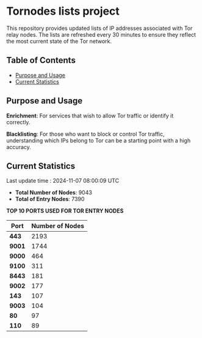 # Tornodes lists project

This repository provides updated lists of IP addresses associated with Tor relay nodes. The lists are refreshed every 30 minutes to ensure they reflect the most current state of the Tor network.

## Table of Contents

- [Purpose and Usage](#purpose-and-usage)
- [Current Statistics](#current-statistics)


## Purpose and Usage

**Enrichment**: For services that wish to allow Tor traffic or identify it correctly.

**Blacklisting**: For those who want to block or control Tor traffic, understanding which IPs belong to Tor can be a starting point with a high accuracy.

## Current Statistics

Last update time : 2024-11-07 08:00:09 UTC

- **Total Number of Nodes**: 9043
- **Total of Entry Nodes**: 7390

**TOP 10 PORTS USED FOR TOR ENTRY NODES**

| **Port** | **Number of Nodes** |
|------|-----------------|
| **443**   | 2193  |
| **9001**   | 1744  |
| **9000**   | 464  |
| **9100**   | 311  |
| **8443**   | 181  |
| **9002**   | 177  |
| **143**   | 107  |
| **9003**   | 104  |
| **80**   | 97  |
| **110**   | 89  |

